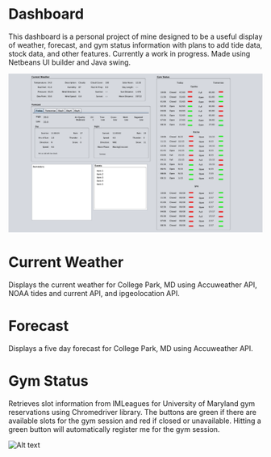 # Dashboard

This dashboard is a personal project of mine designed to be a useful display of weather, forecast, and gym status information with plans to add tide data, stock data, and other features. Currently a work in progress. Made using Netbeans UI builder and Java swing.


![Alt text](full-image.png?raw=true "full-image")

# Current Weather

Displays the current weather for College Park, MD using Accuweather API, NOAA tides and current API, and ipgeolocation API.

# Forecast

Displays a five day forecast for College Park, MD using Accuweather API.

# Gym Status

Retrieves slot information from IMLeagues for University of Maryland gym reservations using Chromedriver library. The buttons are green if there are available slots for the gym session and red if closed or unavailable. Hitting a green button will automatically register me for the gym session.

![Alt text](reserve.gif?raw=true "full-image")
